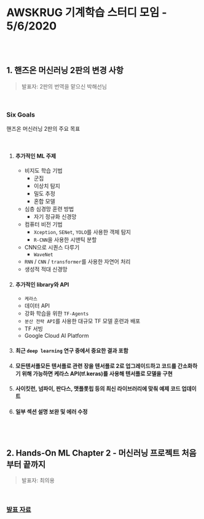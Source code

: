# AWSKRUG 기계학습 스터디 모임 - 5/6/2020

<br>

<br>

## 1. 핸즈온 머신러닝 2판의 변경 사항 

> 발표자: 2판의 번역을 맡으신 박해선님

<br>

### Six Goals

핸즈온 머신러닝 2판의 주요 목표

<br>

1. #### 추가적인 ML 주제
   
   - 비지도 학습 기법
     - 군집
     - 이상치 탐지
     - 밀도 추정
     - 혼합 모델
   - 심층 심경망 훈련 방법
     - 자기 정규화 신경망
   - 컴퓨터 비전 기법
     - `Xception`, `SENet`, `YOLO`를 사용한 객체 탐지
     - `R-CNN`을 사용한 시맨틱 분할
   - CNN으로 시퀀스 다루기
     - `WaveNet`
   - `RNN` / `CNN` / `transformer`를 사용한 자연어 처리
   - 생성적 적대 신경망
   
2. #### 추가적인 library와 API
   
   - `케라스` 
   - 데이터 API
   - 강화 학습을 위한 `TF-Agents`
   - `분산 전략 API`를 사용한 대규모 TF 모델 훈련과 배포
   - TF 서빙
   - Google Cloud AI Platform
   
3. #### 최근 `deep learning` 연구 중에서 중요한 결과 포함

4. #### 모든텐서플모든 텐서플로 관련 장을 텐서플로 2로 업그레이드하고 코드를 간소화하기 위해 가능하면 케라스 API(tf.keras)를 사용해 텐서플로 모델을 구현

5. #### 사이킷런, 넘파이, 판다스, 맷플롯립 등의 최신 라이브러리에 맞춰 예제 코드 업데이트

6. #### 일부 섹션 설명 보완 및 에러 수정

<br>

<br>

## 2. Hands-On ML Chapter 2 - 머신러닝 프로젝트 처음부터 끝까지

> 발표자: 최의용

<br>

### [발표 자료](https://unfinishedgod.github.io/docs/python/handson_ml_chapter2.html?fbclid=IwAR0CYi0Ud4dW0-HoYDlSkIq4fISIrLCOKATOc6ckzRN5nYANC5DHQRIp48Y)

